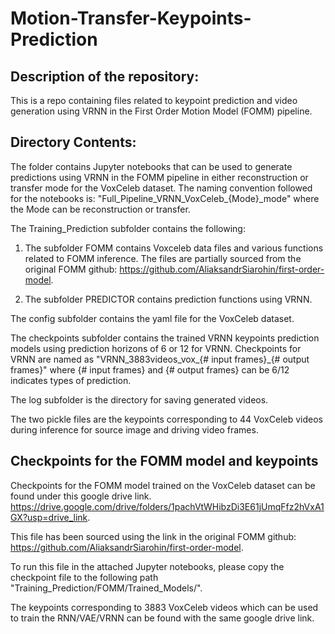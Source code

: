 # Motion-Transfer-Keypoints-Prediction

## Description of the repository:
This is a repo containing files related to keypoint prediction and video generation using VRNN in the First Order Motion Model (FOMM) pipeline. 

## Directory Contents:

The folder contains Jupyter notebooks that can be used to generate predictions using VRNN in the FOMM pipeline in either reconstruction or transfer mode for the VoxCeleb dataset.
The naming convention followed for the notebooks is:
"Full_Pipeline_VRNN\_VoxCeleb\_{Mode}_mode" where the Mode can be reconstruction or transfer.

The Training_Prediction subfolder contains the following:

1. The subfolder FOMM contains Voxceleb data files and various functions related to FOMM inference.
The files are partially sourced from the original FOMM github:
https://github.com/AliaksandrSiarohin/first-order-model.

2. The subfolder PREDICTOR contains prediction functions using VRNN.

The config subfolder contains the yaml file for the VoxCeleb dataset.

The checkpoints subfolder contains the trained VRNN keypoints prediction models using prediction horizons of 6 or 12 for VRNN.
Checkpoints for VRNN are named as "VRNN\_3883videos_vox_{# input frames}_{# output frames}" where {# input frames} and {# output frames} can be 6/12 indicates types of prediction.

The log subfolder is the directory for saving generated videos.

The two pickle files are the keypoints corresponding to 44 VoxCeleb videos during inference for source image and driving video frames.
## Checkpoints for the FOMM model and keypoints 
Checkpoints for the FOMM model trained on the VoxCeleb dataset can be found under this google drive link. 
https://drive.google.com/drive/folders/1pachVtWHibzDi3E61jUmqFfz2hVxA1GX?usp=drive_link.

This file has been sourced using the link in the original FOMM github:
https://github.com/AliaksandrSiarohin/first-order-model.

To run this file in the attached Jupyter notebooks, please copy the checkpoint file to the following path "Training_Prediction/FOMM/Trained_Models/".

The keypoints corresponding to 3883 VoxCeleb videos which can be used to train the RNN/VAE/VRNN can be found with the same google drive link.
